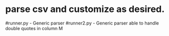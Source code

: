 # parse csv and customize as desired.
#runner.py - Generic parser
#runner2.py - Generic parser able to handle double quotes in column M

